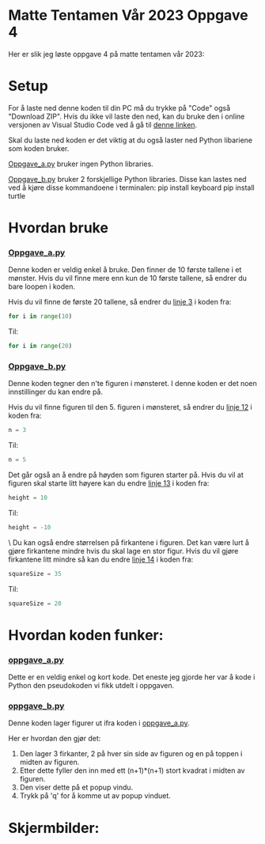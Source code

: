 # Matte Tentamen Vår 2023 Oppgave 4
Her er slik jeg løste oppgave 4 på matte tentamen vår 2023:

# Setup
For å laste ned denne koden til din PC må du trykke på "Code" også "Download ZIP".
Hvis du ikke vil laste den ned, kan du bruke den i online versjonen av Visual Studio Code ved å gå til [denne linken](https://github.dev/HermanErKu/tentamen_oppgave4).

Skal du laste ned koden er det viktig at du også laster ned Python libariene som koden bruker.

[Oppgave_a.py](https://github.com/HermanErKu/tentamen_oppgave4/blob/main/oppgave_a.py) bruker ingen Python libraries.

[Oppgave_b.py](https://github.com/HermanErKu/tentamen_oppgave4/blob/main/oppgave_b.py) bruker 2 forskjellige Python libraries.
Disse kan lastes ned ved å kjøre disse kommandoene i terminalen:
pip install keyboard
pip install turtle


# Hvordan bruke
### [Oppgave_a.py](https://github.com/HermanErKu/tentamen_oppgave4/blob/main/oppgave_a.py)
Denne koden er veldig enkel å bruke. Den finner de 10 første tallene i et mønster.
Hvis du vil finne mere enn kun de 10 første tallene, så endrer du bare loopen i koden.

Hvis du vil finne de første 20 tallene, så endrer du [linje 3](https://github.com/HermanErKu/tentamen_oppgave4/blob/cd576652e32e32c90af51d5822927572363c4640/oppgave_a.py#L3) i koden fra:
``` python
for i in range(10)
```
Til: 
``` python
for i in range(20)
```


### [Oppgave_b.py](https://github.com/HermanErKu/tentamen_oppgave4/blob/main/oppgave_b.py)
Denne koden tegner den n'te figuren i mønsteret. I denne koden er det noen innstillinger du kan endre på.

Hvis du vil finne figuren til den 5. figuren i mønsteret, så endrer du [linje 12](https://github.com/HermanErKu/tentamen_oppgave4/blob/cd576652e32e32c90af51d5822927572363c4640/oppgave_b.py#L12) i koden fra: 
``` python
n = 3
``` 
Til: 
``` python
n = 5
```


Det går også an å endre på høyden som figuren starter på.
Hvis du vil at figuren skal starte litt høyere kan du endre [linje 13](https://github.com/HermanErKu/tentamen_oppgave4/blob/cd576652e32e32c90af51d5822927572363c4640/oppgave_b.py#L13) i koden fra: 
``` python
height = 10
``` 
Til: 
``` python
height = -10
```


\ Du kan også endre størrelsen på firkantene i figuren. Det kan være lurt å gjøre firkantene mindre hvis du skal lage en stor figur.
Hvis du vil gjøre firkantene litt mindre så kan du endre [linje 14](https://github.com/HermanErKu/tentamen_oppgave4/blob/cd576652e32e32c90af51d5822927572363c4640/oppgave_b.py#L14) i koden fra: 
``` python
squareSize = 35
``` 
Til: 
``` python
squareSize = 20
```


# Hvordan koden funker:
### [oppgave_a.py](https://github.com/HermanErKu/tentamen_oppgave4/blob/main/oppgave_a.py)
Dette er en veldig enkel og kort kode. Det eneste jeg gjorde her var å kode i Python den pseudokoden vi fikk utdelt i oppgaven.

### [oppgave_b.py](https://github.com/HermanErKu/tentamen_oppgave4/blob/main/oppgave_b.py)
Denne koden lager figurer ut ifra koden i [oppgave_a.py](https://github.com/HermanErKu/tentamen_oppgave4/blob/main/oppgave_a.py).

Her er hvordan den gjør det:
1. Den lager 3 firkanter, 2 på hver sin side av figuren og en på toppen i midten av figuren.
2. Etter dette fyller den inn med ett (n+1)*(n+1) stort kvadrat i midten av figuren.
3. Den viser dette på et popup vindu.
4. Trykk på 'q' for å komme ut av popup vinduet.

# Skjermbilder:
